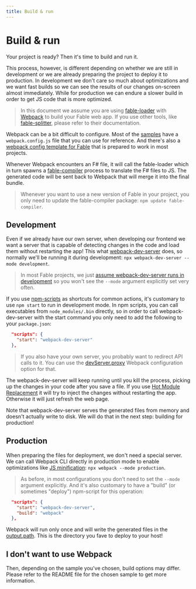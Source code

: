 ```yaml
---
title: Build & run
---
```


# Build & run

Your project is ready? Then it's time to build and run it.

This process, however, is different depending on whether we are still in development or we are already preparing the project to deploy it to production. In development we don't care so much about optimizations and we want fast builds so we can see the results of our changes on-screen almost immediately. While for production we can endure a slower build in order to get JS code that is more optimized.

> In this document we assume you are using [fable-loader](https://www.npmjs.com/package/fable-loader) with [Webpack](https://webpack.js.org/) to build your Fable web app. If you use other tools, like [fable-splitter](https://www.npmjs.com/package/fable-splitter), please refer to their documentation.

Webpack can be a bit difficult to configure. Most of the [samples](https://github.com/fable-compiler/fable2-samples) have a `webpack.config.js` file that you can use for reference. And there's also a [webpack config template for Fable](https://github.com/fable-compiler/webpack-config-template/blob/master/webpack.config.js) that is prepared to work in most projects.

Whenever Webpack encounters an F# file, it will call the fable-loader which in turn spawns a [fable-compiler](https://www.npmjs.com/package/fable-compiler) process to translate the F# files to JS. The generated code will be sent back to Webpack that will merge it into the final bundle.

> Whenever you want to use a new version of Fable in your project, you only need to update the fable-compiler package: `npm update fable-compiler`.

## Development

Even if we already have our own server, when developing our frontend we want a server that is capable of detecting changes in the code and load them without restarting the app! This what [webpack-dev-server](https://github.com/webpack/webpack-dev-server) does, so normally we'll be running it during development: `npx webpack-dev-server --mode development`.

> In most Fable projects, we just [assume webpack-dev-server runs in development](https://github.com/fable-compiler/webpack-config-template/blob/34c04e8474e1a6e94698dd1e14e5a197733a65f2/webpack.config.js#L42-L44) so you won't see the `--mode` argument explicitly set very often.

If you use [npm-scripts](https://docs.npmjs.com/misc/scripts) as shortcuts for common actions, it's customary to use `npm start` to run in development mode. In npm scripts, you can call executables from `node_modules/.bin` directly, so in order to call webpack-dev-server with the start command you only need to add the following to your `package.json`:

```json
  "scripts": {
    "start": "webpack-dev-server"
  },
```

> If you also have your own server, you probably want to redirect API calls to it. You can use the [devServer.proxy](https://webpack.js.org/configuration/dev-server#devserverproxy) Webpack configuration option for that.

The webpack-dev-server will keep running until you kill the process, picking up the changes in your code after you save a file. If you use [Hot Module Replacement](https://elmish.github.io/hmr/) it will try to inject the changes without restarting the app. Otherwise it will just refresh the web page.

Note that webpack-dev-server serves the generated files from memory and doesn't actually write to disk. We will do that in the next step: building for production!

## Production

When preparing the files for deployment, we don't need a special server. We can call Webpack CLI directly in production mode to enable optimizations like [JS minification](https://webpack.js.org/configuration/optimization#optimizationminimize): `npx webpack --mode production`.

> As before, in most configurations you don't need to set the `--mode` argument explicitly. And it's also customary to have a "build" (or sometimes "deploy") npm-script for this operation:

```json
  "scripts": {
    "start": "webpack-dev-server",
    "build": "webpack"
  },
```

Webpack will run only once and will write the generated files in the [output.path](https://webpack.js.org/configuration/output#outputpath). This is the directory you fave to deploy to your host!

## I don't want to use Webpack

Then, depending on the sample you've chosen, build options may differ. Please refer to the README file for the chosen sample to get more information.
